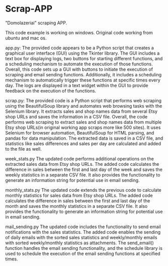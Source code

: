 # Scrap-APP
"Domolazeriai" scraping APP. 

This code example is working on windows. Original code working from ubuntu and mac os.

app.py:
The provided code appears to be a Python script that creates a graphical user interface (GUI) using the Tkinter library. The GUI includes a text box for displaying logs, two buttons for starting different functions, and a scheduling mechanism to automate the execution of those functions.
Overall, this code sets up a GUI with buttons to initiate the execution of scraping and email sending functions. Additionally, it includes a scheduling mechanism to automatically trigger these functions at specific times every day. The logs are displayed in a text widget within the GUI to provide feedback on the execution of the functions.

scrap.py:
The provided code is a Python script that performs web scraping using the BeautifulSoup library and automates web browsing tasks with the Selenium library. It extracts sales and shop names data from several Etsy shop URLs and saves the information in a CSV file.
Overall, the code performs web scraping to extract sales and shop names data from multiple Etsy shop URLs(in original working app scraps more like 500 sites). It uses Selenium for browser automation, BeautifulSoup for HTML parsing, and pandas for data manipulation. The extracted data is saved in a CSV file, and statistics like sales differences and sales per day are calculated and added to the file as well.

week_stats.py
The updated code performs additional operations on the extracted sales data from Etsy shop URLs.
The added code calculates the difference in sales between the first and last day of the week and saves the weekly statistics in a separate CSV file. It also provides the functionality to generate an information string for potential use in email sending.

monthly_stats.py
The updated code extends the previous code to calculate monthly statistics for sales data from Etsy shop URLs.
The added code calculates the difference in sales between the first and last day of the month and saves the monthly statistics in a separate CSV file. It also provides the functionality to generate an information string for potential use in email sending.

mail_sending.py
The updated code includes the functionality to send email notifications with the sales statistics.
The added code enables the sending of daily emails with the sorted sales statistics and weekly/monthly emails with sorted weekly/monthly statistics as attachments. The send_email() function handles the email sending functionality, and the schedule library is used to schedule the execution of the email sending functions at specified times.
